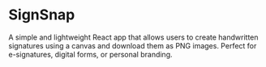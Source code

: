 # SignSnap
A simple and lightweight React app that allows users to create handwritten signatures using a canvas and download them as PNG images. Perfect for e-signatures, digital forms, or personal branding.  

